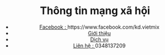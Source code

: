 <!DOCTYPE html>
<html>

<head>
    <title>Lê Duy</title>
    <meta name="google-site-verification" content="8jeFoWOlFUBogMQXb5SXXz3s3zi1cYzimfykiBVSD9U" />
</head

<body>
    <header>
        <h1>Thông tin mạng xã hội</h1>
        <nav>
            <ul>
                <li><a href="#">Facebook : </a>https://www.facebook.com/kd.vietmix</li>
                <li><a href="#">Giới thiệu</a></li>
                <li><a href="#">Dịch vụ</a></li>
                <li><a href="#">Liên hệ : </a>0348137209</li>
            </ul>
        </nav>
    </header>

  
